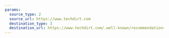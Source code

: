 ```yaml
---
params:
  source_type: 2
  source_url: https://www.techdirt.com
  destination_type: 3
  destination_url: https://www.techdirt.com/.well-known/recommendations.opml
---
```

